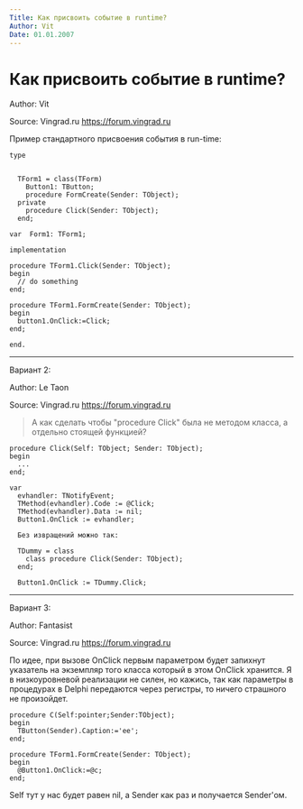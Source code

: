 ```yaml
---
Title: Как присвоить событие в runtime?
Author: Vit
Date: 01.01.2007
---
```



Как присвоить событие в runtime?
================================

Author: Vit

Source: Vingrad.ru <https://forum.vingrad.ru>

Пример стандартного присвоения события в run-time:

    type

     
      TForm1 = class(TForm)
        Button1: TButton;
        procedure FormCreate(Sender: TObject);
      private
        procedure Click(Sender: TObject);
      end;
     
    var  Form1: TForm1;
     
    implementation
     
    procedure TForm1.Click(Sender: TObject);
    begin
      // do something
    end;
     
    procedure TForm1.FormCreate(Sender: TObject);
    begin
      button1.OnClick:=Click;
    end;
     
    end.

------------------------------------------------------------------------

Вариант 2:

Author: Le Taon

Source: Vingrad.ru <https://forum.vingrad.ru>

> А как сделать чтобы "procedure Click" была не методом класса, а
> отдельно стоящей функцией?


    procedure Click(Self: TObject; Sender: TObject);
    begin
      ...
    end;
     
    var
      evhandler: TNotifyEvent;
      TMethod(evhandler).Code := @Click;
      TMethod(evhandler).Data := nil;
      Button1.OnClick := evhandler;
     
      Без извращений можно так:
     
      TDummy = class
        class procedure Click(Sender: TObject);
      end;
     
      Button1.OnClick := TDummy.Click;

------------------------------------------------------------------------

Вариант 3:

Author: Fantasist

Source: Vingrad.ru <https://forum.vingrad.ru>

По идее, при вызове OnClick первым параметром будет запихнут указатель
на экземпляр того класса который в этом OnClick хранится. Я в
низкоуровневой реализации не силен, но кажись, так как параметры в
процедурах в Delphi передаются через регистры, то ничего страшного не
произойдет.


    procedure C(Self:pointer;Sender:TObject);
    begin
      TButton(Sender).Caption:='ee';
    end;
     
    procedure TForm1.FormCreate(Sender: TObject);
    begin
      @Button1.OnClick:=@c;
    end;

Self тут у нас будет равен nil, а Sender как раз и получается
Sender\'ом.

